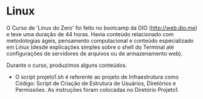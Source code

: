 # Linux

O Curso de 'Linux do Zero' foi feito no bootcamp da DIO (http://web.dio.me) e teve uma duração de 44 horas. Havia conteúdo relacionado com metodologias ágeis, pensamento computacional e conteúdo especializado em Linux (desde explicações simples sobre o shell do Terminal até configurações de servidores de arquivos ou de armazenamento web).

Durante o curso, produzimos alguns conteúdos.

* O script projeto1.sh é referente ao projeto de Infraestrutura como Código: Script de Criação de Estrutura de Usuários, Diretórios e Permissões. As instruções foram colocadas no Diretório Projeto1.
